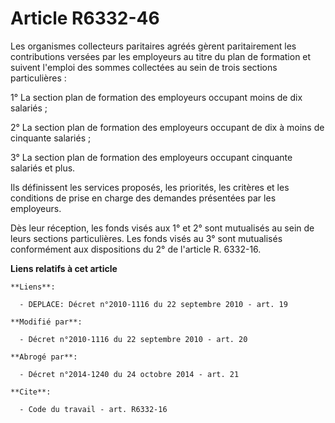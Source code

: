 # Article R6332-46

Les organismes collecteurs paritaires agréés gèrent paritairement les contributions versées par les employeurs au titre du
plan de formation et suivent l'emploi des sommes collectées au sein de trois sections particulières : 

1° La section plan de formation des employeurs occupant moins de dix salariés ; 

2° La section plan de formation des employeurs occupant de dix à moins de cinquante salariés ; 

3° La section plan de formation des employeurs occupant cinquante salariés et plus. 

Ils définissent les services proposés, les priorités, les critères et les conditions de prise en charge des demandes
présentées par les employeurs. 

Dès leur réception, les fonds visés aux 1° et 2° sont mutualisés au sein de leurs sections particulières. Les fonds visés au
3° sont mutualisés conformément aux dispositions du 2° de l'article R. 6332-16.

**Liens relatifs à cet article**

	**Liens**:

	  - DEPLACE: Décret n°2010-1116 du 22 septembre 2010 - art. 19

	**Modifié par**:

	  - Décret n°2010-1116 du 22 septembre 2010 - art. 20

	**Abrogé par**:

	  - Décret n°2014-1240 du 24 octobre 2014 - art. 21

	**Cite**:

	  - Code du travail - art. R6332-16

